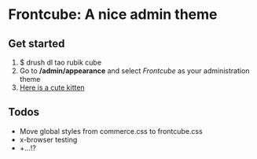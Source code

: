 # Frontcube: A nice admin theme

## Get started

1. $ drush dl tao rubik cube
2. Go to **/admin/appearance** and select *Frontcube* as your administration theme
3. [Here is a cute kitten][1]

## Todos
- Move global styles from commerce.css to frontcube.css
- x-browser testing
- +...!?


[1]: http://goo.gl/SVyem
